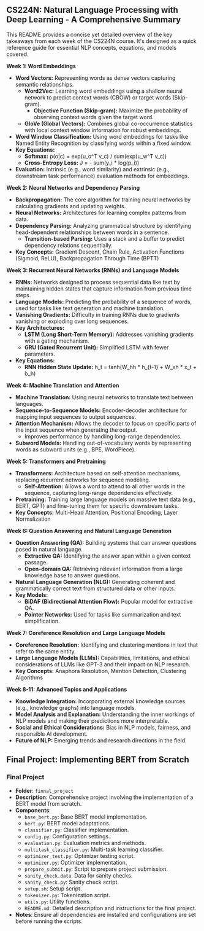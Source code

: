 ## CS224N: Natural Language Processing with Deep Learning - A Comprehensive Summary

This README provides a concise yet detailed overview of the key takeaways from each week of the CS224N course. It's designed as a quick reference guide for essential NLP concepts, equations, and models covered.

**Week 1: Word Embeddings**

* **Word Vectors:** Representing words as dense vectors capturing semantic relationships.
    * **Word2Vec:** Learning word embeddings using a shallow neural network to predict context words (CBOW) or target words (Skip-gram).
        * **Objective Function (Skip-gram):** Maximize the probability of observing context words given the target word.
    * **GloVe (Global Vectors):** Combines global co-occurrence statistics with local context window information for robust embeddings.
* **Word Window Classification:** Using word embeddings for tasks like Named Entity Recognition by classifying words within a fixed window.
* **Key Equations:** 
    * **Softmax:**  p(o|c) = exp(u_o^T v_c) / sum(exp(u_w^T v_c))
    * **Cross-Entropy Loss:** J = - sum(y_i * log(p_i))
* **Evaluation:** Intrinsic (e.g., word similarity) and extrinsic (e.g., downstream task performance) evaluation methods for embeddings.

**Week 2: Neural Networks and Dependency Parsing**

* **Backpropagation:** The core algorithm for training neural networks by calculating gradients and updating weights.
* **Neural Networks:** Architectures for learning complex patterns from data.
* **Dependency Parsing:** Analyzing grammatical structure by identifying head-dependent relationships between words in a sentence.
    * **Transition-based Parsing:** Uses a stack and a buffer to predict dependency relations sequentially.
* **Key Concepts:** Gradient Descent, Chain Rule, Activation Functions (Sigmoid, ReLU), Backpropagation Through Time (BPTT)

**Week 3: Recurrent Neural Networks (RNNs) and Language Models**

* **RNNs:** Networks designed to process sequential data like text by maintaining hidden states that capture information from previous time steps.
* **Language Models:** Predicting the probability of a sequence of words, used for tasks like text generation and machine translation.
* **Vanishing Gradients:** Difficulty in training RNNs due to gradients vanishing or exploding over long sequences.
* **Key Architectures:** 
    * **LSTM (Long Short-Term Memory):** Addresses vanishing gradients with a gating mechanism.
    * **GRU (Gated Recurrent Unit):** Simplified LSTM with fewer parameters.
* **Key Equations:** 
    * **RNN Hidden State Update:** h_t = tanh(W_hh * h_{t-1} + W_xh * x_t + b_h)

**Week 4: Machine Translation and Attention**

* **Machine Translation:** Using neural networks to translate text between languages.
* **Sequence-to-Sequence Models:** Encoder-decoder architecture for mapping input sequences to output sequences.
* **Attention Mechanism:** Allows the decoder to focus on specific parts of the input sequence when generating the output.
    * Improves performance by handling long-range dependencies.
* **Subword Models:** Handling out-of-vocabulary words by representing words as subword units (e.g., BPE, WordPiece).

**Week 5: Transformers and Pretraining**

* **Transformers:** Architecture based on self-attention mechanisms, replacing recurrent networks for sequence modeling.
    * **Self-Attention:** Allows a word to attend to all other words in the sequence, capturing long-range dependencies effectively.
* **Pretraining:** Training large language models on massive text data (e.g., BERT, GPT) and fine-tuning them for specific downstream tasks.
* **Key Concepts:** Multi-Head Attention, Positional Encoding, Layer Normalization

**Week 6: Question Answering and Natural Language Generation**

* **Question Answering (QA):** Building systems that can answer questions posed in natural language.
    * **Extractive QA:** Identifying the answer span within a given context passage.
    * **Open-domain QA:** Retrieving relevant information from a large knowledge base to answer questions.
* **Natural Language Generation (NLG):** Generating coherent and grammatically correct text from structured data or other inputs.
* **Key Models:** 
    * **BiDAF (Bidirectional Attention Flow):** Popular model for extractive QA.
    * **Pointer Networks:** Used for tasks like summarization and text simplification.

**Week 7: Coreference Resolution and Large Language Models**

* **Coreference Resolution:** Identifying and clustering mentions in text that refer to the same entity.
* **Large Language Models (LLMs):** Capabilities, limitations, and ethical considerations of LLMs like GPT-3 and their impact on NLP research.
* **Key Concepts:** Anaphora Resolution, Mention Detection, Clustering Algorithms

**Week 8-11: Advanced Topics and Applications**

* **Knowledge Integration:** Incorporating external knowledge sources (e.g., knowledge graphs) into language models.
* **Model Analysis and Explanation:** Understanding the inner workings of NLP models and making their predictions more interpretable.
* **Social and Ethical Considerations:** Bias in NLP models, fairness, and responsible AI development.
* **Future of NLP:** Emerging trends and research directions in the field.

## Final Project: Implementing BERT from Scratch

### Final Project
- **Folder**: `finnal_project`
- **Description**: Comprehensive project involving the implementation of a BERT model from scratch.
- **Components**:
  - `base_bert.py`: Base BERT model implementation.
  - `bert.py`: BERT model adaptations.
  - `classifier.py`: Classifier implementation.
  - `config.py`: Configuration settings.
  - `evaluation.py`: Evaluation metrics and methods.
  - `multitask_classifier.py`: Multi-task learning classifier.
  - `optimizer_test.py`: Optimizer testing script.
  - `optimizer.py`: Optimizer implementation.
  - `prepare_submit.py`: Script to prepare project submission.
  - `sanity_check.data`: Data for sanity checks.
  - `sanity_check.py`: Sanity check script.
  - `setup.sh`: Setup script.
  - `tokenizer.py`: Tokenization script.
  - `utils.py`: Utility functions.
  - `README.md`: Detailed description and instructions for the final project.
- **Notes**: Ensure all dependencies are installed and configurations are set before running the scripts.